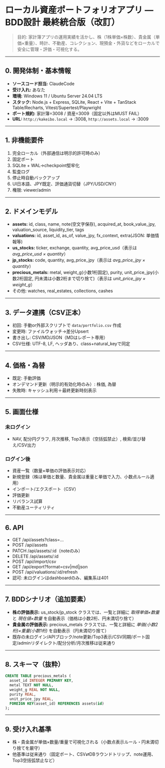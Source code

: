 # ローカル資産ポートフォリオアプリ — BDD設計 最終統合版（改訂）

> 目的: 家計簿アプリの運用実績を活かし、株（1株単価×株数）、貴金属（単価×重量）、時計、不動産、コレクション、現預金・外貨などをローカルで安全に管理・評価・可視化する。

---

## 0. 開発体制・基本情報

- **ソースコード担当:** ClaudeCode
- **受け入れ:** あなた
- **環境:** Windows 11 / Ubuntu Server 24.04 LTS
- **スタック:** Node.js + Express, SQLite, React + Vite + TanStack Table/Recharts, Vitest/Supertest/Playwright
- **ポート規約:** 家計簿=3008 / 資産=3009（固定以外はMUST FAIL）
- **URL:** `http://kakeibo.local` → :3008, `http://assets.local` → :3009

---

## 1. 非機能要件

1. 完全ローカル（外部通信は明示的許可時のみ）
2. 固定ポート
3. SQLite + WAL→checkpoint堅牢化
4. 監査ログ
5. 停止時自動バックアップ
6. UI日本語、JPY既定、評価通貨切替（JPY/USD/CNY）
7. 権限: viewer/admin

---

## 2. ドメインモデル

- **assets:** id, class, name, note(空文字保存), acquired\_at, book\_value\_jpy, valuation\_source, liquidity\_tier, tags
- **valuations:** id, asset\_id, as\_of, value\_jpy, fx\_context, extra(JSON: 単価情報等)
- **us\_stocks:** ticker, exchange, quantity, avg\_price\_usd（表示は *avg\_price\_usd × quantity*）
- **jp\_stocks:** code, quantity, avg\_price\_jpy（表示は *avg\_price\_jpy × quantity*）
- **precious\_metals:** metal, weight\_g(小数1桁固定), purity, unit\_price\_jpy(小数2桁固定, 円未満は小数2桁まで切り捨て)（表示は *unit\_price\_jpy × weight\_g*）
- その他: watches, real\_estates, collections, cashes

---

## 3. データ連携（CSV正本）

- 初回: 手動or外部スクリプトで `data/portfolio.csv` 作成
- 変更時: ファイルウォッチ→差分Upsert
- 書き出し: CSV/MD/JSON（MDはレポート専用）
- CSV仕様: UTF-8, LF, ヘッダあり、class+natural\_keyで同定

---

## 4. 価格・為替

- 既定: 手動評価
- オンデマンド更新（明示的有効化時のみ）: 株価, 為替
- 失敗時: キャッシュ利用＋最終更新時刻表示

---

## 5. 画面仕様

### 未ログイン

- NAV, 配分円グラフ, 月次推移, Top3表示（空括弧禁止）, 検索/並び替え/CSV出力

### ログイン後

- 資産一覧（数量×単価の評価表示対応）
- 新規登録（株は単価と数量、貴金属は重量と単価で入力、小数点ルール適用）
- インポート/エクスポート（CSV）
- 評価更新
- リバランス試算
- 不動産ユーティリティ

---

## 6. API

- GET /api/assets?class=...
- POST /api/assets
- PATCH /api/assets/\:id（noteのみ）
- DELETE /api/assets/\:id
- POST /api/import/csv
- GET /api/export?format=csv|md|json
- POST /api/valuations/\:id/refresh
- 認可: 未ログインはdashboardのみ、編集系は401

---

## 7. BDDシナリオ（追加要素）

- **株の評価表示:** us\_stock/jp\_stock クラスでは、一覧と詳細に *取得単価×数量* と *現在値×数量* を自動表示（価格は小数2桁、円未満切り捨て）
- **貴金属の評価表示:** precious\_metals クラスでは、一覧と詳細に *単価(小数2桁)×重量(小数1桁)* を自動表示（円未満切り捨て）
- 既存の未ログイン/APIブロック/note更新/Top3表示/CSV同期/ポート固定/adminリダイレクト/配分分析/月次推移は従来通り

---

## 8. スキーマ（抜粋）

```sql
CREATE TABLE precious_metals (
  asset_id INTEGER PRIMARY KEY,
  metal TEXT NOT NULL,
  weight_g REAL NOT NULL,
  purity REAL,
  unit_price_jpy REAL,
  FOREIGN KEY(asset_id) REFERENCES assets(id)
);
```

---

## 9. 受け入れ基準

- 株・貴金属が単価×数量/重量で可視化される（小数点表示ルール・円未満切り捨てを厳守）
- 他基準は従来通り（固定ポート、CSV⇄DBラウンドトリップ、note運用、Top3空括弧禁止など）

